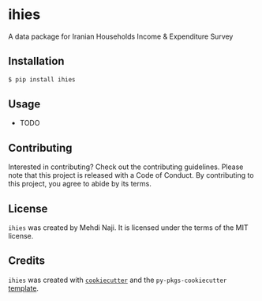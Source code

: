 # ihies

A data package for Iranian Households Income & Expenditure Survey

## Installation

```bash
$ pip install ihies
```

## Usage

- TODO

## Contributing

Interested in contributing? Check out the contributing guidelines. Please note that this project is released with a Code of Conduct. By contributing to this project, you agree to abide by its terms.

## License

`ihies` was created by Mehdi Naji. It is licensed under the terms of the MIT license.

## Credits

`ihies` was created with [`cookiecutter`](https://cookiecutter.readthedocs.io/en/latest/) and the `py-pkgs-cookiecutter` [template](https://github.com/py-pkgs/py-pkgs-cookiecutter).
